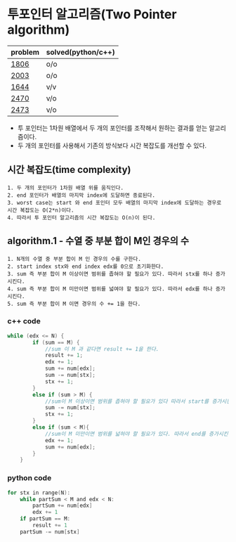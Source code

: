 # 투포인터 알고리즘(Two Pointer algorithm)

|problem|solved(python/c++)|
|---|---|
|[1806](https://www.acmicpc.net/problem/1806)|o/o|
|[2003](https://www.acmicpc.net/problem/2003)|o/o|
|[1644](https://www.acmicpc.net/problem/1644)|v/v|
|[2470](https://www.acmicpc.net/problem/2470)|v/o|
|[2473](https://www.acmicpc.net/problem/2473)|v/o|


- 투 포인터는 1차원 배열에서 두 개의 포인터를 조작해서 원하는 결과를 얻는 알고리즘이다.
- 두 개의 포인터를 사용해서 기존의 방식보다 시간 복잡도를 개선할 수 있다.

## 시간 복잡도(time complexity)

~~~
1. 두 개의 포인터가 1차원 배열 위를 움직인다.
2. end 포인터가 배열의 마지막 index에 도달하면 종료된다.
3. worst case는 start 와 end 포인터 모두 배열의 마지막 index에 도달하는 경우로 시간 복잡도는 O(2*n)이다.
4. 따라서 투 포인터 알고리즘의 시간 복잡도는 O(n)이 된다.
~~~

## algorithm.1 - 수열 중 부분 합이 M인 경우의 수 

~~~
1. N개의 수열 중 부분 합이 M 인 경우의 수를 구한다.
2. start index stx와 end index edx를 0으로 초기화한다.
3. sum 즉 부분 합이 M 이상이면 범위를 좁혀야 할 필요가 있다. 따라서 stx를 하나 증가시킨다.
4. sum 즉 부분 합이 M 미만이면 범위를 넓여야 할 필요가 있다. 따라서 edx를 하나 증가시킨다.
5. sum 즉 부분 합이 M 이면 경우의 수 += 1을 한다.  
~~~

### c++ code

```c
while (edx <= N) {
        if (sum == M) {
            //sum 이 M 과 같다면 result += 1을 한다.
            result += 1;
            edx += 1;
            sum += num[edx];
            sum -= num[stx];
            stx += 1;
        }
        else if (sum > M) {
            //sum이 M 이상이면 범위를 좁혀야 할 필요가 있다 따라서 start를 증가시킨다.
            sum -= num[stx];
            stx += 1;
        }
        else if (sum < M){
            //sum이 M 미만이면 범위를 넓혀야 할 필요가 있다. 따라서 end를 증가시킨다.
            edx += 1;
            sum += num[edx];
        }
    }
```

### python code

```c
for stx in range(N):
    while partSum < M and edx < N:
        partSum += num[edx]
        edx += 1
    if partSum == M:
        result += 1
    partSum -= num[stx]
```



